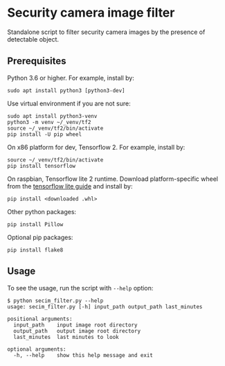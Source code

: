 # Security camera image filter

Standalone script to filter security camera images by the presence of detectable
object.

## Prerequisites

Python 3.6 or higher. For example, install by:

    sudo apt install python3 [python3-dev]
    
Use virtual environment if you are not sure:

    sudo apt install python3-venv
    python3 -m venv ~/_venv/tf2
    source ~/_venv/tf2/bin/activate
    pip install -U pip wheel
    
On x86 platform for dev, Tensorflow 2. For example, install by:

    source ~/_venv/tf2/bin/activate
    pip install tensorflow
    
On raspbian, Tensorflow lite 2 runtime. Download platform-specific
wheel from the [tensorflow lite guide](https://www.tensorflow.org/lite/guide/python)
and install by:

    pip install <downloaded .whl>
    
Other python packages:

    pip install Pillow
    
Optional pip packages:

    pip install flake8
    
## Usage

To see the usage, run the script with `--help` option:

    $ python secim_filter.py --help
    usage: secim_filter.py [-h] input_path output_path last_minutes

    positional arguments:
      input_path    input image root directory
      output_path   output image root directory
      last_minutes  last minutes to look

    optional arguments:
      -h, --help    show this help message and exit
